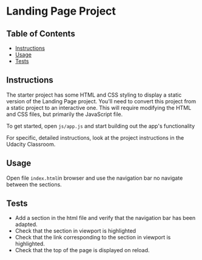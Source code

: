 # Landing Page Project

## Table of Contents

* [Instructions](#instructions)
* [Usage](#usage)
* [Tests](#tests)

## Instructions

The starter project has some HTML and CSS styling to display a static version of the Landing Page project. You'll need to convert this project from a static project to an interactive one. This will require modifying the HTML and CSS files, but primarily the JavaScript file.

To get started, open `js/app.js` and start building out the app's functionality

For specific, detailed instructions, look at the project instructions in the Udacity Classroom.


## Usage

Open file `index.html`in browser and use the navigation bar no navigate between the sections.

## Tests
 
- Add a section in the html file and verify that the navigation bar has been adapted.
- Check that the section in viewport is highlighted
- Check that the link corresponding to the section in viewport is highlighted.
- Check that the top of the page is displayed on reload.
